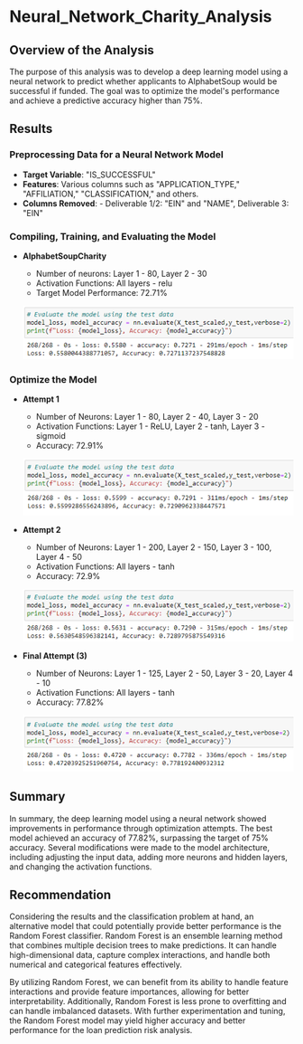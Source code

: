 # Neural_Network_Charity_Analysis

## Overview of the Analysis
The purpose of this analysis was to develop a deep learning model using a neural network to predict whether applicants to AlphabetSoup would be successful if funded. The goal was to optimize the model's performance and achieve a predictive accuracy higher than 75%.

## Results

### Preprocessing Data for a Neural Network Model
- **Target Variable**: "IS_SUCCESSFUL"
- **Features**: Various columns such as "APPLICATION_TYPE," "AFFILIATION," "CLASSIFICATION," and others.
- **Columns Removed**: - Deliverable 1/2: "EIN" and "NAME", Deliverable 3: "EIN"

### Compiling, Training, and Evaluating the Model
- **AlphabetSoupCharity**
  - Number of neurons: Layer 1 - 80, Layer 2 - 30
  - Activation Functions: All layers - relu
  - Target Model Performance: 72.71%
  
  ![AlphabetSoupCharity_ModelAccuracy](Screenshots/AlphabetSoupCharity_EvaluateTheModel.png)

### Optimize the Model
- **Attempt 1**
  - Number of Neurons: Layer 1 - 80, Layer 2 - 40, Layer 3 - 20
  - Activation Functions: Layer 1 - ReLU, Layer 2 - tanh, Layer 3 - sigmoid
  - Accuracy: 72.91%
  
  ![AlphabetSoupCharity_Optimization_Try1_ModelAccuracy](Screenshots/AlphabetSoupCharity_Optimization_Try1_EvaluateTheModel.png)

- **Attempt 2**
  - Number of Neurons: Layer 1 - 200, Layer 2 - 150, Layer 3 - 100, Layer 4 - 50
  - Activation Functions: All layers - tanh
  - Accuracy: 72.9%
  
  ![AlphabetSoupCharity_Optimization_Try2_ModelAccuracy](Screenshots/AlphabetSoupCharity_Optimization_Try2_EvaluateTheModel.png)

- **Final Attempt (3)**
  - Number of Neurons: Layer 1 - 125, Layer 2 - 50, Layer 3 - 20, Layer 4 - 10
  - Activation Functions: All layers - tanh
  - Accuracy: 77.82%
  
  ![AlphabetSoupCharity_Optimization_ModelAccuracy](Screenshots/AlphabetSoupCharity_Optimization_EvaluateTheModel.png)

## Summary
In summary, the deep learning model using a neural network showed improvements in performance through optimization attempts. The best model achieved an accuracy of 77.82%, surpassing the target of 75% accuracy. Several modifications were made to the model architecture, including adjusting the input data, adding more neurons and hidden layers, and changing the activation functions.

## Recommendation
Considering the results and the classification problem at hand, an alternative model that could potentially provide better performance is the Random Forest classifier. Random Forest is an ensemble learning method that combines multiple decision trees to make predictions. It can handle high-dimensional data, capture complex interactions, and handle both numerical and categorical features effectively.

By utilizing Random Forest, we can benefit from its ability to handle feature interactions and provide feature importances, allowing for better interpretability. Additionally, Random Forest is less prone to overfitting and can handle imbalanced datasets. With further experimentation and tuning, the Random Forest model may yield higher accuracy and better performance for the loan prediction risk analysis.

